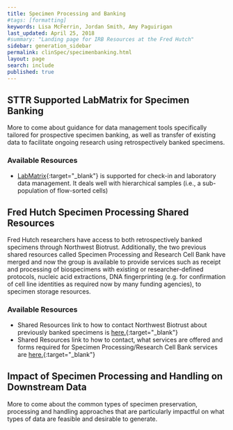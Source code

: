 ```yaml
---
title: Specimen Processing and Banking
#tags: [formatting]
keywords: Lisa McFerrin, Jordan Smith, Amy Paguirigan
last_updated: April 25, 2018
#summary: "Landing page for IRB Resources at the Fred Hutch"
sidebar: generation_sidebar
permalink: clinSpec/specimenbanking.html
layout: page
search: include
published: true
---
```


## STTR Supported LabMatrix for Specimen Banking
More to come about guidance for data management tools specifically tailored for prospective specimen banking, as well as transfer of existing data to facilitate ongoing research using retrospectively banked specimens.  

### Available Resources
  - [LabMatrix](http://www.biofortis.com/labmatrix){:target="_blank"}<!--_--> is supported for check-in and laboratory data management.  It deals well with hierarchical samples (i.e., a sub-population of flow-sorted cells)

## Fred Hutch Specimen Processing Shared Resources
Fred Hutch researchers have access to both retrospectively banked specimens through Northwest Biotrust.  Additionally, the two previous shared resources called Specimen Processing and Research Cell Bank have merged and now the group is available to provide services such as receipt and processing of biospecimens with existing or researcher-defined protocols, nucleic acid extractions, DNA fingerprinting (e.g. for confirmation of cell line identities as required now by many funding agencies), to specimen storage resources.  

### Available Resources
  - Shared Resources link to how to contact Northwest Biotrust about previously banked specimens is [here.](https://sharedresources.fredhutch.org/services/access-biospecimen-samples){:target="_blank"}<!--_-->
  - Shared Resources link to how to contact, what services are offered and forms required for Specimen Processing/Research Cell Bank services are  [here.](https://sharedresources.fredhutch.org/core-facilities/specimen-processingresearch-cell-bank){:target="_blank"}<!--_-->

## Impact of Specimen Processing and Handling on Downstream Data
More to come about the common types of specimen preservation, processing and handling approaches that are particularly impactful on what types of data are feasible and desirable to generate.  
